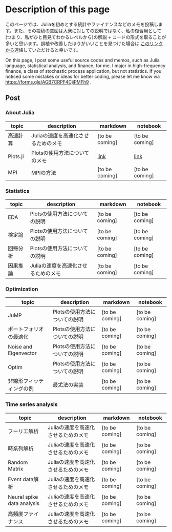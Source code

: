 # Description of this page
このページでは、Juliaを初めとする統計やファイナンスなどのメモを投稿します。また、その投稿の意図は大衆に対しての説明ではなく、私の復習用として (つまり、私がひと目見てわかるレベルから)の解説 + コードの形式を取ることが多いと思います。誤植や改善したほうがいいことを見つけた場合は [このリンクから](https://forms.gle/AGB7CRPF4CjiPMFh9)連絡していただけると幸いです。

On this page, I post some useful source codes and memos, such as Julia language, statistical analysis, and finance, for me. I major in high-frequency finance, a class of stochastic process application, but not statistics. If you noticed some mistakes or ideas for better coding, please let me know via https://forms.gle/AGB7CRPF4CjiPMFh9 .

## Post
### About Julia

|topic|description|markdown|notebook|
|---|---|---|---|
|高速計算 |Juliaの速度を高速化させるためのメモ|[to be coming]|[to be coming]|
|Plots.jl |Plotsの使用方法についてのメモ|[link](./Julia/Plots/index.md)|[link](./Julia/Plots/Plots.html)|
|MPI |MPIの方法|[to be coming]|[to be coming]|

### Statistics

|topic|description|markdown|notebook|
|---|---|---|---|
|EDA |Plotsの使用方法についての説明|[to be coming]|[to be coming]|
|検定論 |Plotsの使用方法についての説明|[to be coming]|[to be coming]|
|回帰分析 |Plotsの使用方法についての説明|[to be coming]|[to be coming]|
|因果推論 |Juliaの速度を高速化させるためのメモ|[to be coming]|[to be coming]|

### Optimization

|topic|description|markdown|notebook|
|---|---|---|---|
|JuMP |Plotsの使用方法についての説明|[to be coming]|[to be coming]|
|ポートフォリオの最適化 |Plotsの使用方法についての説明|[to be coming]|[to be coming]|
|Noise and Eigenvector |Plotsの使用方法についての説明|[to be coming]|[to be coming]|
|Optim |Plotsの使用方法についての説明|[to be coming]|[to be coming]|
|非線形フィッティングの例 |最尤法の実装|[to be coming]|[to be coming]|

### Time series analysis

|topic|description|markdown|notebook|
|---|---|---|---|
|フーリエ解析 |Juliaの速度を高速化させるためのメモ|[to be coming]|[to be coming]|
|時系列解析 |Juliaの速度を高速化させるためのメモ|[to be coming]|[to be coming]|
|Random Matrix |Juliaの速度を高速化させるためのメモ|[to be coming]|[to be coming]|
|Event data解析 |Juliaの速度を高速化させるためのメモ|[to be coming]|[to be coming]|
|Neural spike data analysis|Juliaの速度を高速化させるためのメモ|[to be coming]|[to be coming]|
|高頻度ファイナンス |Juliaの速度を高速化させるためのメモ|[to be coming]|[to be coming]|

